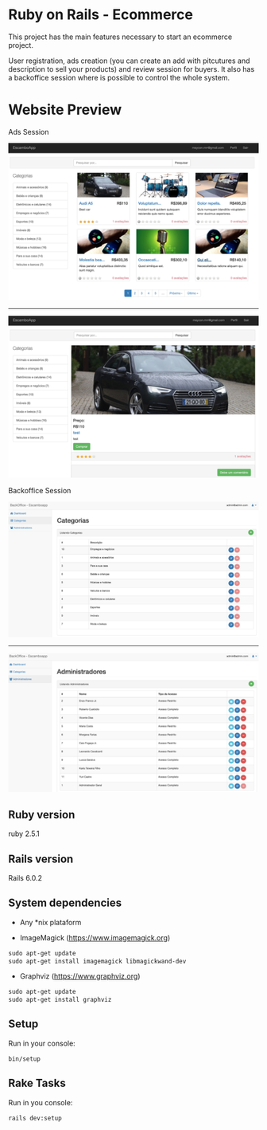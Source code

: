 # Ruby on Rails - Ecommerce
This project has the main features necessary to start an ecommerce project.

User registration, ads creation (you can create an add with pitcutures and description to sell your products) and review session for buyers.
It also has a backoffice session where is possible to control the whole system.

# Website Preview
Ads Session

![](app/assets/images/readme/website1.png)
- - - - -
![](app/assets/images/readme/website2.png)

Backoffice Session

![](app/assets/images/readme/back1.png)
- - - - -
![](app/assets/images/readme/back2.png)

## Ruby version
ruby 2.5.1

## Rails version
Rails 6.0.2

## System dependencies

* Any *nix plataform


* ImageMagick (https://www.imagemagick.org)

```
sudo apt-get update
sudo apt-get install imagemagick libmagickwand-dev
```

* Graphviz (https://www.graphviz.org)

```
sudo apt-get update
sudo apt-get install graphviz
```

## Setup
Run in your console:
```
bin/setup
```

## Rake Tasks

Run in you console:
```
rails dev:setup
```

